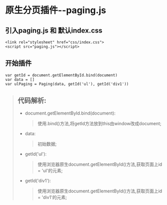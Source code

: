 # 原生分页插件--paging.js #

## 引入paging.js 和 默认index.css ##
```
<link rel="stylesheet" href="css/index.css">
<script src="paging.js"></script>
```
## 开始插件 ##
```
var getId = document.getElementById.bind(document)
var data = []
var ulPaging = Paging(data, getId('ul'), getId('div1'))
```
> ## 代码解析:
> * document.getElementById.bind(document): 
>      >使用.bind()方法,将getId方法放到this由window改成document;
> * data: 
>      >初始数据;
> * getId('ul'):
>      >使用浏览器原生document.getElementById()方法,获取页面上id = 'ul'的元素;
> * getId('div1'):
>      >使用浏览器原生document.getElementById()方法,获取页面上id = 'div1'的元素;
